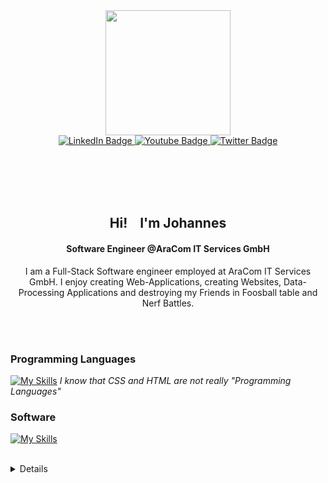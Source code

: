 <div id="header" align="center">
  <img src="https://media.giphy.com/media/5eLDrEaRGHegx2FeF2/giphy.gif" width="200"/>
</div>
<div id="badges" align="center">
  <a href="https://www.linkedin.com/in/johannes-achter-a6749b299/">
    <img src="https://img.shields.io/badge/LinkedIn-blue?style=for-the-badge&logo=linkedin&logoColor=white" alt="LinkedIn Badge"/>
  </a>
  <a href="[your-youtube-URL](https://www.youtube.com/channel/UCEJkE6IOq74PNUbl7O12iMA)">
    <img src="https://img.shields.io/badge/YouTube-red?style=for-the-badge&logo=youtube&logoColor=white" alt="Youtube Badge"/>
  </a>
  <a href="https://twitter.com/rotaugenkiller">
    <img src="https://img.shields.io/badge/Twitter-blue?style=for-the-badge&logo=twitter&logoColor=white" alt="Twitter Badge"/>
  </a>
</div>

<br><br/>
<br><br/>

<h2 align="center">Hi! <img src="https://media.giphy.com/media/i4gjUA7Lu7VDy/giphy.gif" width="10"/> I'm Johannes</h2>
<h4 align="center">Software Engineer @AraCom IT Services GmbH</h4>
<p align="center">
	I am a Full-Stack Software engineer employed at AraCom IT Services GmbH. I enjoy creating Web-Applications, creating Websites, Data-Processing Applications and destroying my Friends in Foosball table and Nerf Battles.
</p>

<br><br/>

### Programming Languages
[![My Skills](https://skillicons.dev/icons?i=java,js,ts,html,css,react,go,vuejs&theme=dark)](https://skillicons.dev)
*I know that CSS and HTML are not really "Programming Languages"*

### Software
[![My Skills](https://skillicons.dev/icons?i=blender,discord,figma,docker,github,gitlab,vscode,idea,git&theme=dark)](https://skillicons.dev)

<br/>

<details>
  
  <a href="#">
  
  ![Github stats](https://github-readme-stats.vercel.app/api?username=rougeSpaceWizzard&theme=transparent&count_private=true&hide_border=true&line_height=20)
  
  [![GitHub Streak](https://github-readme-streak-stats.herokuapp.com?user=RougeSpaceWizzard&theme=transparent&hide_border=true)](https://git.io/streak-stats)
  
  </a>
